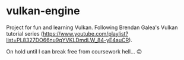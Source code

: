 # vulkan-engine

Project for fun and learning Vulkan. Following Brendan Galea's Vulkan tutorial series (https://www.youtube.com/playlist?list=PL8327DO66nu9qYVKLDmdLW_84-yE4auCR).

On hold until I can break free from coursework hell... :upside_down_face:
